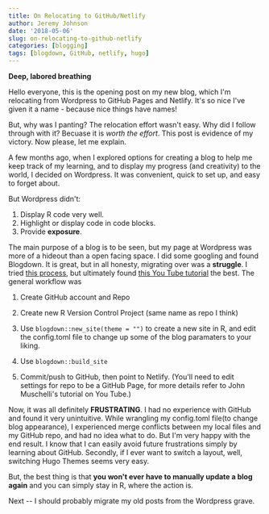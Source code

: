 ```yaml
---
title: On Relocating to GitHub/Netlify
author: Jeremy Johnson
date: '2018-05-06'
slug: on-relocating-to-github-netlify
categories: [blogging]
tags: [blogdown, GitHub, netlify, hugo]
---
```


**Deep, labored breathing** 


Hello everyone, this is the opening post on my new blog, which I'm relocating from Wordpress to GitHub Pages and Netlify. It's so nice I've given it a name - because nice things have names!

But, why was I panting? The relocation effort wasn't easy. Why did I follow through with it? Becuase it is *worth the effort*. This post is evidence of my victory. Now please, let me explain.

A few months ago, when I explored options for creating a blog to help me keep track of my learning, and to display my progress (and creativity) to the world, I decided on Wordpress. It was convenient, quick to set up, and easy to forget about.

But Wordpress didn't: 

1. Display R code very well. 
2. Highlight or display code in code blocks. 
3. Provide **exposure**. 


The main purpose of a blog is to be seen, but my page at Wordpress was more of a hideout than a open facing space. I did some googling and found Blogdown. It is great, but in all honesty, migrating over was a **struggle**. I tried [this process](https://tclavelle.github.io/blog/blogdown_github/), but ultimately found [this You Tube tutorial](https://youtu.be/syWAKaj-4ck) the best. The general workflow was 

1. Create GitHub account and Repo 

2. Create new R Version Control Project (same name as repo I think) 

3. Use ```blogdown::new_site(theme = "")``` to create a new site in R, and edit the config.toml file to change up some of the blog paramaters to your liking.  

4. Use ```blogdown::build_site``` 

5. Commit/push to GitHub, then point to Netlify. (You'll need to edit settings for repo to be a GitHub Page, for more details refer to John Muschelli's tutorial on You Tube.) 

Now, it was all definitely **FRUSTRATING**. I had no experience with GitHub and found it very unintuitive. While wrangling my config.toml file(to change blog appearance), I experienced merge conflicts between my local files and my GitHub repo, and had no idea what to do. But I'm very happy with the end result. I know that I can easily avoid future frustrations simply by learning about GitHub. Secondly, if I ever want to switch a layout, well, switching Hugo Themes seems very easy. 

But, the best thing is that **you won't ever have to manually update a blog again** and you can simply stay in R, where the action is. 

Next -- I should probably migrate my old posts from the Wordpress grave. 






